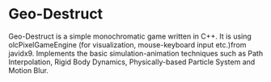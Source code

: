 # Geo-Destruct
Geo-Destruct is a simple monochromatic game written in C++. It is using olcPixelGameEngine (for visualization, mouse-keyboard input etc.)from javidx9. Implements the basic simulation-animation techniques such as Path Interpolation, Rigid Body Dynamics, Physically-based Particle System and Motion Blur.
